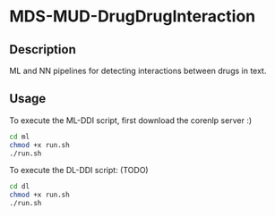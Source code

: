 # MDS-MUD-DrugDrugInteraction

## Description
ML and NN pipelines for detecting interactions between drugs in text.

## Usage 

To execute the ML-DDI script, first download the corenlp server :)

```sh 
cd ml 
chmod +x run.sh 
./run.sh
```

To execute the DL-DDI script: (TODO)

```sh
cd dl
chmod +x run.sh 
./run.sh
```